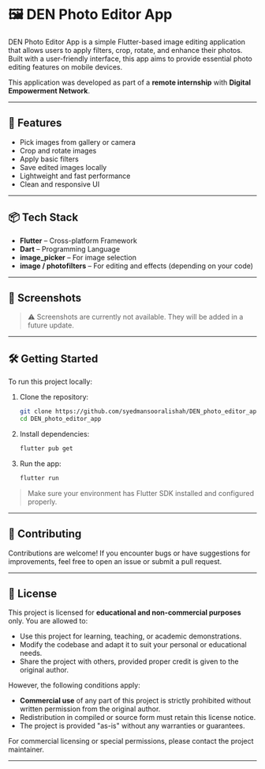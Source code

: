 # 🖼️ DEN Photo Editor App

DEN Photo Editor App is a simple Flutter-based image editing application that allows users to apply filters, crop, rotate, and enhance their photos. Built with a user-friendly interface, this app aims to provide essential photo editing features on mobile devices.

This application was developed as part of a **remote internship** with **Digital Empowerment Network**.

---

## 🚀 Features

* Pick images from gallery or camera
* Crop and rotate images
* Apply basic filters
* Save edited images locally
* Lightweight and fast performance
* Clean and responsive UI

---

## 📦 Tech Stack

* **Flutter** – Cross-platform Framework
* **Dart** – Programming Language
* **image\_picker** – For image selection
* **image / photofilters** – For editing and effects (depending on your code)

---

## 📱 Screenshots

> ⚠️ Screenshots are currently not available. They will be added in a future update.

---

## 🛠️ Getting Started

To run this project locally:

1. Clone the repository:

   ```bash
   git clone https://github.com/syedmansooralishah/DEN_photo_editor_app.git
   cd DEN_photo_editor_app
   ```

2. Install dependencies:

   ```bash
   flutter pub get
   ```

3. Run the app:

   ```bash
   flutter run
   ```

> Make sure your environment has Flutter SDK installed and configured properly.

---

## 🤝 Contributing

Contributions are welcome!
If you encounter bugs or have suggestions for improvements, feel free to open an issue or submit a pull request.

---

## 📄 License

This project is licensed for **educational and non-commercial purposes** only. You are allowed to:

* Use this project for learning, teaching, or academic demonstrations.
* Modify the codebase and adapt it to suit your personal or educational needs.
* Share the project with others, provided proper credit is given to the original author.

However, the following conditions apply:

* **Commercial use** of any part of this project is strictly prohibited without written permission from the original author.
* Redistribution in compiled or source form must retain this license notice.
* The project is provided "as-is" without any warranties or guarantees.

For commercial licensing or special permissions, please contact the project maintainer.

---
